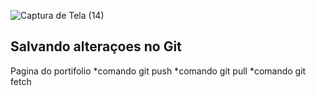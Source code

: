 
![Captura de Tela (14)](https://github.com/GSOUZA11/Portf-lio/assets/107129598/76d2aa7c-e0d6-44f7-a0b5-7a4cd73d29ce)

## Salvando alteraçoes no Git

Pagina do portifolio 
*comando git push
*comando git pull
*comando git fetch
